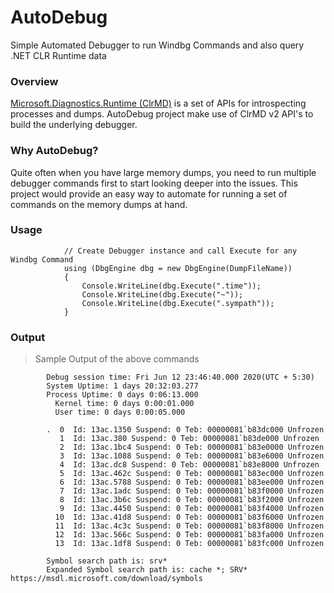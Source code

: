 # AutoDebug
Simple Automated Debugger to run Windbg Commands and also query .NET CLR Runtime data

### Overview
[Microsoft.Diagnostics.Runtime (ClrMD)](https://github.com/microsoft/clrmd) is a set of APIs for introspecting processes and dumps.
AutoDebug project make use of ClrMD v2 API's to build the underlying debugger.

### Why AutoDebug?
Quite often when you have large memory dumps, you need to run multiple debugger commands first to start looking deeper into the issues. This project would provide an easy way to automate for running a set of commands on the memory dumps at hand.

### Usage
```
            // Create Debugger instance and call Execute for any Windbg Command
            using (DbgEngine dbg = new DbgEngine(DumpFileName))
            {
                Console.WriteLine(dbg.Execute(".time"));
                Console.WriteLine(dbg.Execute("~"));
                Console.WriteLine(dbg.Execute(".sympath"));
            }
```

### Output
> Sample Output of the above commands

            Debug session time: Fri Jun 12 23:46:40.000 2020(UTC + 5:30)
            System Uptime: 1 days 20:32:03.277
            Process Uptime: 0 days 0:06:13.000
              Kernel time: 0 days 0:00:01.000
              User time: 0 days 0:00:05.000

            .  0  Id: 13ac.1350 Suspend: 0 Teb: 00000081`b83dc000 Unfrozen
               1  Id: 13ac.380 Suspend: 0 Teb: 00000081`b83de000 Unfrozen
               2  Id: 13ac.1bc4 Suspend: 0 Teb: 00000081`b83e0000 Unfrozen
               3  Id: 13ac.1088 Suspend: 0 Teb: 00000081`b83e6000 Unfrozen
               4  Id: 13ac.dc8 Suspend: 0 Teb: 00000081`b83e8000 Unfrozen
               5  Id: 13ac.462c Suspend: 0 Teb: 00000081`b83ec000 Unfrozen
               6  Id: 13ac.5788 Suspend: 0 Teb: 00000081`b83ee000 Unfrozen
               7  Id: 13ac.1adc Suspend: 0 Teb: 00000081`b83f0000 Unfrozen
               8  Id: 13ac.3b6c Suspend: 0 Teb: 00000081`b83f2000 Unfrozen
               9  Id: 13ac.4450 Suspend: 0 Teb: 00000081`b83f4000 Unfrozen
              10  Id: 13ac.41d8 Suspend: 0 Teb: 00000081`b83f6000 Unfrozen
              11  Id: 13ac.4c3c Suspend: 0 Teb: 00000081`b83f8000 Unfrozen
              12  Id: 13ac.566c Suspend: 0 Teb: 00000081`b83fa000 Unfrozen
              13  Id: 13ac.1df8 Suspend: 0 Teb: 00000081`b83fc000 Unfrozen

            Symbol search path is: srv*
            Expanded Symbol search path is: cache *; SRV* https://msdl.microsoft.com/download/symbols

